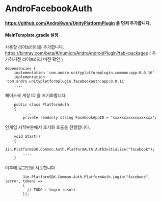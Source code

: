 # AndroFacebookAuth

#### https://github.com/AndroKwon/UnityPlatformPlugin 을 먼저 추가합니다.


#### MainTemplate.gradle 설정

사용할 라이브러리를 추가합니다. https://bintray.com/beta/#/numicn/AndroAndroidPlugin?tab=packages ( 추가하기전 라이브러리 버전 확인 )
```
dependencies {
    implementation 'com.andro.unityplatformplugin.common:app:0.0.16'
    implementation 'com.andro.unityplatformplugin.facebookauth:app:0.0.11'
    ....
```

페이스북 계정 ID 를 초기화합니다
```
    public class PlatformAuth
    {
        ....
        private readonly string FacebookAppID = "xxxxxxxxxxxxxxxxxx";       
```

인게임 시작부분에서 초기화 호출을 진행합니다.

```
    void Start()
    {
        Jin.PlatformSDK.Common.Auth.PlatformAuth.AuthInitialize("facebook");
        ....
    }
```

이후에 로그인을 시도합니다
```
        Jin.PlatformSDK.Common.Auth.PlatformAuth.Login("facebook", (error, token) =>
        {
          // TODO : login result
        });
```
